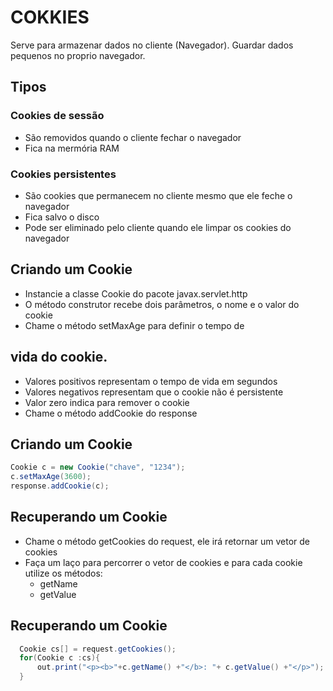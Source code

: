 # COKKIES

Serve para armazenar dados no cliente (Navegador). Guardar dados pequenos 
no proprio navegador.

## Tipos

### Cookies de sessão

- São removidos quando o cliente fechar o navegador
- Fica na mermória RAM

### Cookies persistentes

- São cookies que permanecem no cliente mesmo que ele feche o navegador
- Fica salvo o disco
- Pode ser eliminado pelo cliente quando ele limpar os cookies do
  navegador

## Criando um Cookie

- Instancie a classe Cookie do pacote javax.servlet.http
- O método construtor recebe dois parâmetros, o nome e o
  valor do cookie
- Chame o método setMaxAge para definir o tempo de

## vida do cookie.

- Valores positivos representam o tempo de vida em segundos
- Valores negativos representam que o cookie não é persistente
- Valor zero indica para remover o cookie
- Chame o método addCookie do response

## Criando um Cookie

```java
Cookie c = new Cookie("chave", "1234");
c.setMaxAge(3600);
response.addCookie(c);
```

## Recuperando um Cookie

- Chame o método getCookies do request, ele irá retornar
  um vetor de cookies
- Faça um laço para percorrer o vetor de cookies e para
  cada cookie utilize os métodos:
    - getName
    - getValue

## Recuperando um Cookie

```java
  Cookie cs[] = request.getCookies();
  for(Cookie c :cs){
      out.print("<p><b>"+c.getName() +"</b>: "+ c.getValue() +"</p>");
  }
```



